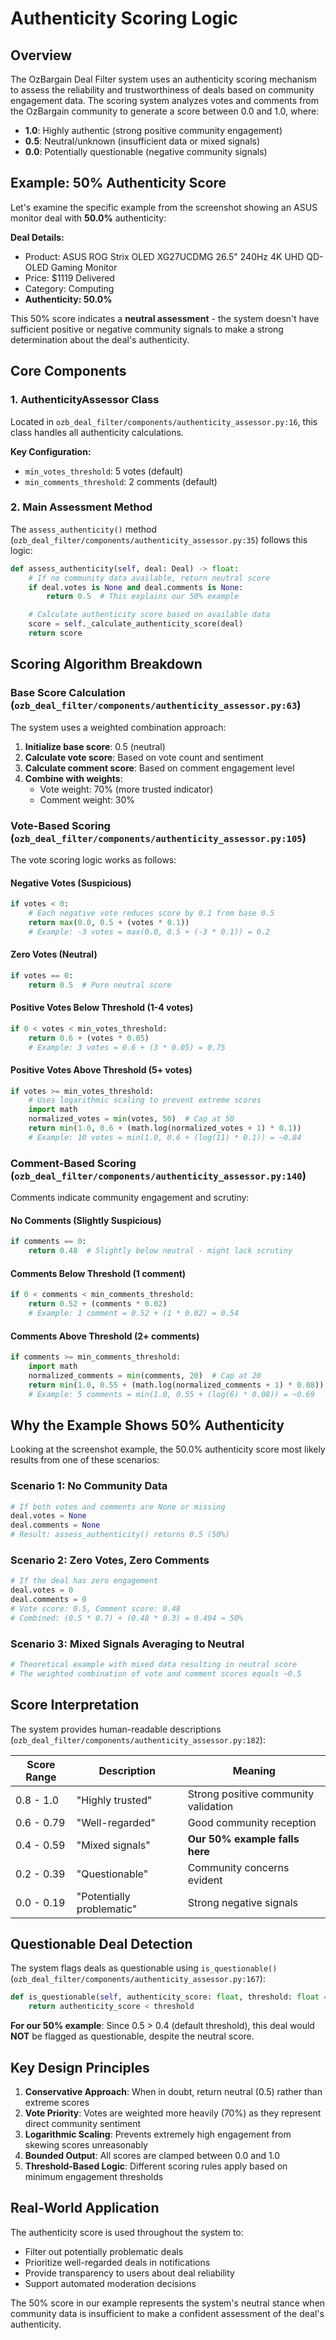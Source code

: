 # Authenticity Scoring Logic

## Overview

The OzBargain Deal Filter system uses an authenticity scoring mechanism to assess the reliability and trustworthiness of deals based on community engagement data. The scoring system analyzes votes and comments from the OzBargain community to generate a score between 0.0 and 1.0, where:

- **1.0**: Highly authentic (strong positive community engagement)
- **0.5**: Neutral/unknown (insufficient data or mixed signals)
- **0.0**: Potentially questionable (negative community signals)

## Example: 50% Authenticity Score

Let's examine the specific example from the screenshot showing an ASUS monitor deal with **50.0%** authenticity:

**Deal Details:**
- Product: ASUS ROG Strix OLED XG27UCDMG 26.5" 240Hz 4K UHD QD-OLED Gaming Monitor
- Price: $1119 Delivered
- Category: Computing
- **Authenticity: 50.0%**

This 50% score indicates a **neutral assessment** - the system doesn't have sufficient positive or negative community signals to make a strong determination about the deal's authenticity.

## Core Components

### 1. AuthenticityAssessor Class

Located in `ozb_deal_filter/components/authenticity_assessor.py:16`, this class handles all authenticity calculations.

**Key Configuration:**
- `min_votes_threshold`: 5 votes (default)
- `min_comments_threshold`: 2 comments (default)

### 2. Main Assessment Method

The `assess_authenticity()` method (`ozb_deal_filter/components/authenticity_assessor.py:35`) follows this logic:

```python
def assess_authenticity(self, deal: Deal) -> float:
    # If no community data available, return neutral score
    if deal.votes is None and deal.comments is None:
        return 0.5  # This explains our 50% example

    # Calculate authenticity score based on available data
    score = self._calculate_authenticity_score(deal)
    return score
```

## Scoring Algorithm Breakdown

### Base Score Calculation (`ozb_deal_filter/components/authenticity_assessor.py:63`)

The system uses a weighted combination approach:

1. **Initialize base score**: 0.5 (neutral)
2. **Calculate vote score**: Based on vote count and sentiment
3. **Calculate comment score**: Based on comment engagement level
4. **Combine with weights**:
   - Vote weight: 70% (more trusted indicator)
   - Comment weight: 30%

### Vote-Based Scoring (`ozb_deal_filter/components/authenticity_assessor.py:105`)

The vote scoring logic works as follows:

#### Negative Votes (Suspicious)
```python
if votes < 0:
    # Each negative vote reduces score by 0.1 from base 0.5
    return max(0.0, 0.5 + (votes * 0.1))
    # Example: -3 votes = max(0.0, 0.5 + (-3 * 0.1)) = 0.2
```

#### Zero Votes (Neutral)
```python
if votes == 0:
    return 0.5  # Pure neutral score
```

#### Positive Votes Below Threshold (1-4 votes)
```python
if 0 < votes < min_votes_threshold:
    return 0.6 + (votes * 0.05)
    # Example: 3 votes = 0.6 + (3 * 0.05) = 0.75
```

#### Positive Votes Above Threshold (5+ votes)
```python
if votes >= min_votes_threshold:
    # Uses logarithmic scaling to prevent extreme scores
    import math
    normalized_votes = min(votes, 50)  # Cap at 50
    return min(1.0, 0.6 + (math.log(normalized_votes + 1) * 0.1))
    # Example: 10 votes = min(1.0, 0.6 + (log(11) * 0.1)) = ~0.84
```

### Comment-Based Scoring (`ozb_deal_filter/components/authenticity_assessor.py:140`)

Comments indicate community engagement and scrutiny:

#### No Comments (Slightly Suspicious)
```python
if comments == 0:
    return 0.48  # Slightly below neutral - might lack scrutiny
```

#### Comments Below Threshold (1 comment)
```python
if 0 < comments < min_comments_threshold:
    return 0.52 + (comments * 0.02)
    # Example: 1 comment = 0.52 + (1 * 0.02) = 0.54
```

#### Comments Above Threshold (2+ comments)
```python
if comments >= min_comments_threshold:
    import math
    normalized_comments = min(comments, 20)  # Cap at 20
    return min(1.0, 0.55 + (math.log(normalized_comments + 1) * 0.08))
    # Example: 5 comments = min(1.0, 0.55 + (log(6) * 0.08)) = ~0.69
```

## Why the Example Shows 50% Authenticity

Looking at the screenshot example, the 50.0% authenticity score most likely results from one of these scenarios:

### Scenario 1: No Community Data
```python
# If both votes and comments are None or missing
deal.votes = None
deal.comments = None
# Result: assess_authenticity() returns 0.5 (50%)
```

### Scenario 2: Zero Votes, Zero Comments
```python
# If the deal has zero engagement
deal.votes = 0
deal.comments = 0
# Vote score: 0.5, Comment score: 0.48
# Combined: (0.5 * 0.7) + (0.48 * 0.3) = 0.494 ≈ 50%
```

### Scenario 3: Mixed Signals Averaging to Neutral
```python
# Theoretical example with mixed data resulting in neutral score
# The weighted combination of vote and comment scores equals ~0.5
```

## Score Interpretation

The system provides human-readable descriptions (`ozb_deal_filter/components/authenticity_assessor.py:182`):

| Score Range | Description | Meaning |
|-------------|-------------|---------|
| 0.8 - 1.0   | "Highly trusted" | Strong positive community validation |
| 0.6 - 0.79  | "Well-regarded" | Good community reception |
| 0.4 - 0.59  | "Mixed signals" | **Our 50% example falls here** |
| 0.2 - 0.39  | "Questionable" | Community concerns evident |
| 0.0 - 0.19  | "Potentially problematic" | Strong negative signals |

## Questionable Deal Detection

The system flags deals as questionable using `is_questionable()` (`ozb_deal_filter/components/authenticity_assessor.py:167`):

```python
def is_questionable(self, authenticity_score: float, threshold: float = 0.4) -> bool:
    return authenticity_score < threshold
```

**For our 50% example**: Since 0.5 > 0.4 (default threshold), this deal would **NOT** be flagged as questionable, despite the neutral score.

## Key Design Principles

1. **Conservative Approach**: When in doubt, return neutral (0.5) rather than extreme scores
2. **Vote Priority**: Votes are weighted more heavily (70%) as they represent direct community sentiment
3. **Logarithmic Scaling**: Prevents extremely high engagement from skewing scores unreasonably
4. **Bounded Output**: All scores are clamped between 0.0 and 1.0
5. **Threshold-Based Logic**: Different scoring rules apply based on minimum engagement thresholds

## Real-World Application

The authenticity score is used throughout the system to:
- Filter out potentially problematic deals
- Prioritize well-regarded deals in notifications
- Provide transparency to users about deal reliability
- Support automated moderation decisions

The 50% score in our example represents the system's neutral stance when community data is insufficient to make a confident assessment of the deal's authenticity.

